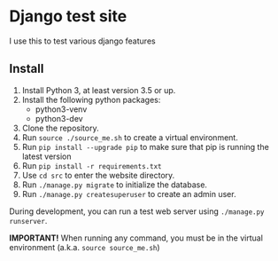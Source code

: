 # Django test site

I use this to test various django features

## Install

1. Install Python 3, at least version 3.5 or up.
2. Install the following python packages:
   - python3-venv
   - python3-dev
3. Clone the repository.
4. Run `source ./source_me.sh` to create a virtual environment.
4. Run `pip install --upgrade pip` to make sure that pip is running the latest version
5. Run `pip install -r requirements.txt`
6. Use `cd src` to enter the website directory.
7. Run `./manage.py migrate` to initialize the database.
8. Run `./manage.py createsuperuser` to create an admin user.

During development, you can run a test web server using `./manage.py runserver`.

**IMPORTANT!** When running any command, you must be in the virtual environment (a.k.a. `source source_me.sh`)